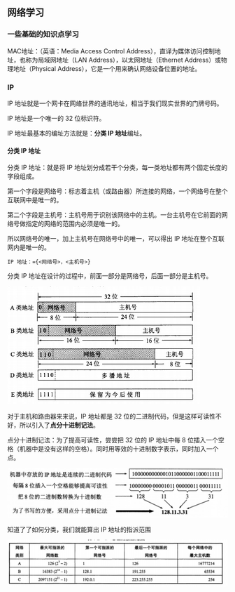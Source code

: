 ## 网络学习

### 一些基础的知识点学习

MAC地址：（英语：Media Access Control Address），直译为媒体访问控制地址，也称为局域网地址（LAN Address），以太网地址（Ethernet Address）或物理地址（Physical Address），它是一个用来确认网络设备位置的地址。  

### IP

IP 地址就是一个网卡在网络世界的通讯地址，相当于我们现实世界的门牌号码。  

IP 地址是一个唯一的 32 位标识符。  

IP 地址最基本的编址方法就是：**分类 IP 地址**编址。     

#### 分类 IP 地址

分类 IP 地址：就是将 IP 地址划分成若干个分类，每一类地址都有两个固定长度的字段组成。  

第一个字段是网络号：标志着主机（或路由器）所连接的网络，一个网络号在整个互联网中是唯一的。  

第二个字段是主机号：主机号用于识别该网络中的主机。一台主机号在它前面的网络号做指定的网络的范围内必须是唯一的。   

所以网络号的唯一，加上主机号在网络号中的唯一，可以得出 IP 地址在整个互联网内是唯一的。  

`IP 地址：={<网络号>，<主机号>}`     

分类 IP 地址在设计的过程中，前面一部分是网络号，后面一部分是主机号。    

<img src="/img/ip/ip-class.jpg"  alt="tcp" />   

对于主机和路由器来来说，IP 地址都是 32 位的二进制代码，但是这样可读性不好，所以引入了**点分十进制记法**。  

点分十进制记法：为了提高可读性，尝尝把 32 位的 IP 地址中每 8 位插入一个空格（机器中是没有这样的空格）。同时用等效的十进制数字表示，同时加入一个点。  

<img src="/img/ip/ip-class-1.jpg"  alt="tcp" />   

知道了了如何分类，我们就能算出 IP 地址的指派范围  

<img src="/img/ip/ip-class-2.jpg"  alt="tcp" />   


